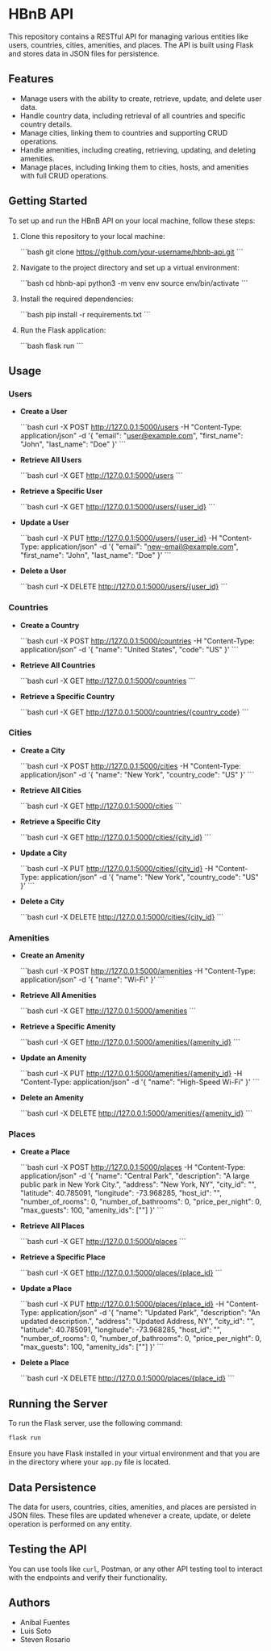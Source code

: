 
# HBnB API

This repository contains a RESTful API for managing various entities like users, countries, cities, amenities, and places. The API is built using Flask and stores data in JSON files for persistence.

## Features

- Manage users with the ability to create, retrieve, update, and delete user data.
- Handle country data, including retrieval of all countries and specific country details.
- Manage cities, linking them to countries and supporting CRUD operations.
- Handle amenities, including creating, retrieving, updating, and deleting amenities.
- Manage places, including linking them to cities, hosts, and amenities with full CRUD operations.

## Getting Started

To set up and run the HBnB API on your local machine, follow these steps:

1. Clone this repository to your local machine:

    \`\`\`bash
    git clone https://github.com/your-username/hbnb-api.git
    \`\`\`

2. Navigate to the project directory and set up a virtual environment:

    \`\`\`bash
    cd hbnb-api
    python3 -m venv env
    source env/bin/activate
    \`\`\`

3. Install the required dependencies:

    \`\`\`bash
    pip install -r requirements.txt
    \`\`\`

4. Run the Flask application:

    \`\`\`bash
    flask run
    \`\`\`

## Usage

### Users

- **Create a User**

    \`\`\`bash
    curl -X POST http://127.0.0.1:5000/users -H "Content-Type: application/json" -d '{
        "email": "user@example.com",
        "first_name": "John",
        "last_name": "Doe"
    }'
    \`\`\`

- **Retrieve All Users**

    \`\`\`bash
    curl -X GET http://127.0.0.1:5000/users
    \`\`\`

- **Retrieve a Specific User**

    \`\`\`bash
    curl -X GET http://127.0.0.1:5000/users/{user_id}
    \`\`\`

- **Update a User**

    \`\`\`bash
    curl -X PUT http://127.0.0.1:5000/users/{user_id} -H "Content-Type: application/json" -d '{
        "email": "new-email@example.com",
        "first_name": "John",
        "last_name": "Doe"
    }'
    \`\`\`

- **Delete a User**

    \`\`\`bash
    curl -X DELETE http://127.0.0.1:5000/users/{user_id}
    \`\`\`

### Countries

- **Create a Country**

    \`\`\`bash
    curl -X POST http://127.0.0.1:5000/countries -H "Content-Type: application/json" -d '{
        "name": "United States",
        "code": "US"
    }'
    \`\`\`

- **Retrieve All Countries**

    \`\`\`bash
    curl -X GET http://127.0.0.1:5000/countries
    \`\`\`

- **Retrieve a Specific Country**

    \`\`\`bash
    curl -X GET http://127.0.0.1:5000/countries/{country_code}
    \`\`\`

### Cities

- **Create a City**

    \`\`\`bash
    curl -X POST http://127.0.0.1:5000/cities -H "Content-Type: application/json" -d '{
        "name": "New York",
        "country_code": "US"
    }'
    \`\`\`

- **Retrieve All Cities**

    \`\`\`bash
    curl -X GET http://127.0.0.1:5000/cities
    \`\`\`

- **Retrieve a Specific City**

    \`\`\`bash
    curl -X GET http://127.0.0.1:5000/cities/{city_id}
    \`\`\`

- **Update a City**

    \`\`\`bash
    curl -X PUT http://127.0.0.1:5000/cities/{city_id} -H "Content-Type: application/json" -d '{
        "name": "New York",
        "country_code": "US"
    }'
    \`\`\`

- **Delete a City**

    \`\`\`bash
    curl -X DELETE http://127.0.0.1:5000/cities/{city_id}
    \`\`\`

### Amenities

- **Create an Amenity**

    \`\`\`bash
    curl -X POST http://127.0.0.1:5000/amenities -H "Content-Type: application/json" -d '{
        "name": "Wi-Fi"
    }'
    \`\`\`

- **Retrieve All Amenities**

    \`\`\`bash
    curl -X GET http://127.0.0.1:5000/amenities
    \`\`\`

- **Retrieve a Specific Amenity**

    \`\`\`bash
    curl -X GET http://127.0.0.1:5000/amenities/{amenity_id}
    \`\`\`

- **Update an Amenity**

    \`\`\`bash
    curl -X PUT http://127.0.0.1:5000/amenities/{amenity_id} -H "Content-Type: application/json" -d '{
        "name": "High-Speed Wi-Fi"
    }'
    \`\`\`

- **Delete an Amenity**

    \`\`\`bash
    curl -X DELETE http://127.0.0.1:5000/amenities/{amenity_id}
    \`\`\`

### Places

- **Create a Place**

    \`\`\`bash
    curl -X POST http://127.0.0.1:5000/places -H "Content-Type: application/json" -d '{
        "name": "Central Park",
        "description": "A large public park in New York City.",
        "address": "New York, NY",
        "city_id": "<city-id>",
        "latitude": 40.785091,
        "longitude": -73.968285,
        "host_id": "<user-id>",
        "number_of_rooms": 0,
        "number_of_bathrooms": 0,
        "price_per_night": 0,
        "max_guests": 100,
        "amenity_ids": ["<amenity-id>"]
    }'
    \`\`\`

- **Retrieve All Places**

    \`\`\`bash
    curl -X GET http://127.0.0.1:5000/places
    \`\`\`

- **Retrieve a Specific Place**

    \`\`\`bash
    curl -X GET http://127.0.0.1:5000/places/{place_id}
    \`\`\`

- **Update a Place**

    \`\`\`bash
    curl -X PUT http://127.0.0.1:5000/places/{place_id} -H "Content-Type: application/json" -d '{
        "name": "Updated Park",
        "description": "An updated description.",
        "address": "Updated Address, NY",
        "city_id": "<city-id>",
        "latitude": 40.785091,
        "longitude": -73.968285,
        "host_id": "<user-id>",
        "number_of_rooms": 0,
        "number_of_bathrooms": 0,
        "price_per_night": 0,
        "max_guests": 100,
        "amenity_ids": ["<amenity-id>"]
    }'
    \`\`\`

- **Delete a Place**

    \`\`\`bash
    curl -X DELETE http://127.0.0.1:5000/places/{place_id}
    \`\`\`

## Running the Server

To run the Flask server, use the following command:
```bash
flask run
```

Ensure you have Flask installed in your virtual environment and that you are in the directory where your `app.py` file is located.

## Data Persistence

The data for users, countries, cities, amenities, and places are persisted in JSON files. These files are updated whenever a create, update, or delete operation is performed on any entity.

## Testing the API

You can use tools like `curl`, Postman, or any other API testing tool to interact with the endpoints and verify their functionality.

## Authors

- Anibal Fuentes
- Luis Soto
- Steven Rosario
